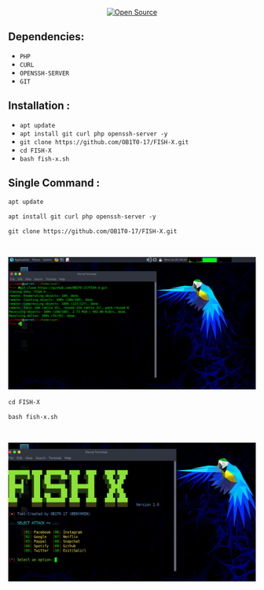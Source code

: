 <p align="left">
</p>
<p align="center">
</p>
<p align="center">
<a href="#"><img title="Open Source" src="https://img.shields.io/badge/Open%20Source-%E2%9D%A4-green?style=for-the-badge"></a>
</p>
<p align="center">
</p>

## Dependencies:

* `PHP`
* `CURL`
* `OPENSSH-SERVER`
* `GIT`

## Installation :

* `apt update`
* `apt install git curl php openssh-server -y`
* `git clone https://github.com/OB1T0-17/FISH-X.git`
* `cd FISH-X`
* `bash fish-x.sh`

## Single Command :
```
apt update 
```
```
apt install git curl php openssh-server -y
```
```
git clone https://github.com/OB1T0-17/FISH-X.git
```
<br>
<p align="center">
    <img src="./imgs/img1.png"/>
</p>

```
cd FISH-X
```
```
bash fish-x.sh
```
<br>
<p align="center">
    <img src="./imgs/img2.png"/>
</p>